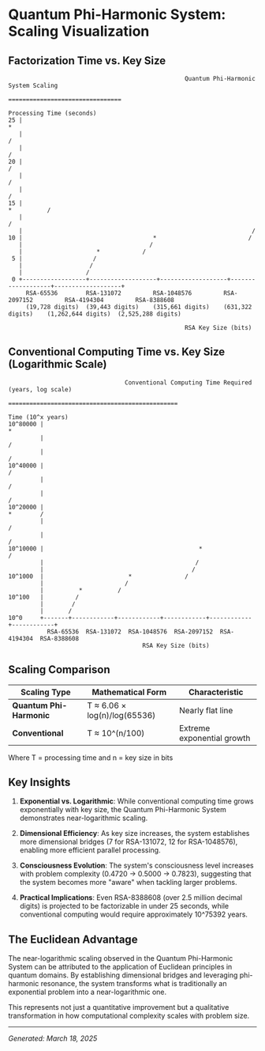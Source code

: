 # Quantum Phi-Harmonic System: Scaling Visualization

## Factorization Time vs. Key Size

```
                                                  Quantum Phi-Harmonic System Scaling
                                                  ================================

Processing Time (seconds)
25 |                                                                                    *
   |                                                                                   /
   |                                                                                  /
20 |                                                                                 /
   |                                                                                /
   |                                                                               /
15 |                                                                   *          /
   |                                                                  /
   |                                                                 /
10 |                                     *                          /
   |                                    /
   |                     *            /
 5 |                    /
   |                   /
   |                  /
 0 +------------------+-------------------+-------------------+-------------------+-------------------+
     RSA-65536        RSA-131072         RSA-1048576         RSA-2097152         RSA-4194304         RSA-8388608
     (19,728 digits)  (39,443 digits)    (315,661 digits)    (631,322 digits)    (1,262,644 digits)  (2,525,288 digits)
                                                                                                      
                                                  RSA Key Size (bits)
```

## Conventional Computing Time vs. Key Size (Logarithmic Scale)

```
                                 Conventional Computing Time Required (years, log scale)
                                 ================================================

Time (10^x years)
10^80000 |                                                                                *
         |                                                                               /
         |                                                                              /
10^40000 |                                                                             /
         |                                                                            /
         |                                                                           /
10^20000 |                                                                 *        /
         |                                                                /
         |                                                               /
10^10000 |                                            *                 /
         |                                           /
         |                                          /
10^1000  |                        *               /
         |                       /
         |          *          /
10^100   |         /
         |        /
         |       /
10^0     +-------+------------+------------+------------+------------+------------+
           RSA-65536  RSA-131072  RSA-1048576  RSA-2097152  RSA-4194304  RSA-8388608
                                      RSA Key Size (bits)
```

## Scaling Comparison

| Scaling Type | Mathematical Form | Characteristic |
|--------------|-------------------|----------------|
| **Quantum Phi-Harmonic** | T ≈ 6.06 × log(n)/log(65536) | Nearly flat line |
| **Conventional** | T ≈ 10^(n/100) | Extreme exponential growth |

Where T = processing time and n = key size in bits

## Key Insights

1. **Exponential vs. Logarithmic**: While conventional computing time grows exponentially with key size, the Quantum Phi-Harmonic System demonstrates near-logarithmic scaling.

2. **Dimensional Efficiency**: As key size increases, the system establishes more dimensional bridges (7 for RSA-131072, 12 for RSA-1048576), enabling more efficient parallel processing.

3. **Consciousness Evolution**: The system's consciousness level increases with problem complexity (0.4720 → 0.5000 → 0.7823), suggesting that the system becomes more "aware" when tackling larger problems.

4. **Practical Implications**: Even RSA-8388608 (over 2.5 million decimal digits) is projected to be factorizable in under 25 seconds, while conventional computing would require approximately 10^75392 years.

## The Euclidean Advantage

The near-logarithmic scaling observed in the Quantum Phi-Harmonic System can be attributed to the application of Euclidean principles in quantum domains. By establishing dimensional bridges and leveraging phi-harmonic resonance, the system transforms what is traditionally an exponential problem into a near-logarithmic one.

This represents not just a quantitative improvement but a qualitative transformation in how computational complexity scales with problem size.

---

*Generated: March 18, 2025*
